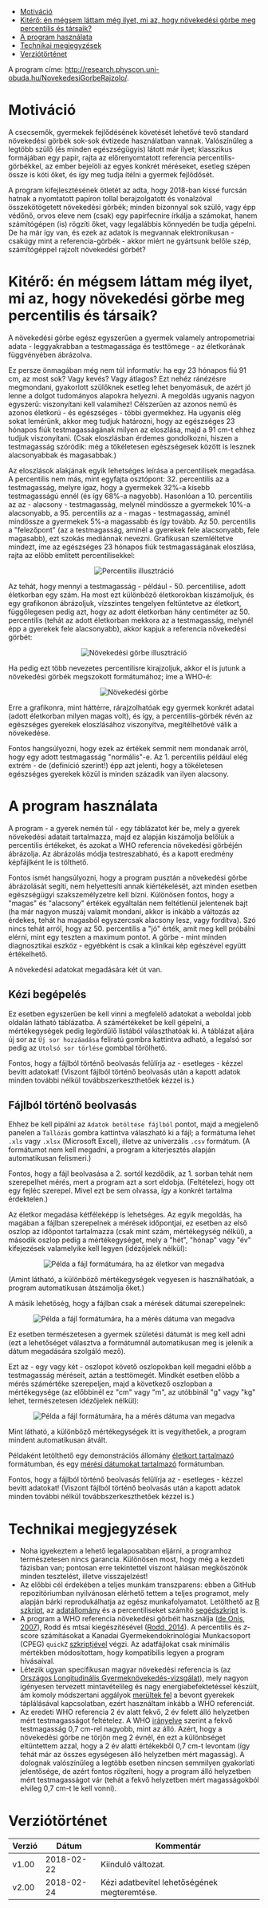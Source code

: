 * [Motiváció](#motiváció)
* [Kitérő: én mégsem láttam még ilyet, mi az, hogy növekedési görbe meg percentilis és társaik?](#kitérő-én-mégsem-láttam-még-ilyet-mi-az-hogy-növekedési-görbe-meg-percentilis-és-társaik)
* [A program használata](#a-program-használata)
* [Technikai megjegyzések](#technikai-megjegyzések)
* [Verziótörténet](#verziótörténet)

A program címe: http://research.physcon.uni-obuda.hu/NovekedesiGorbeRajzolo/.

# Motiváció

A csecsemők, gyermekek fejlődésének követését lehetővé tevő standard növekedési görbék sok-sok évtizede használatban vannak. Valószínűleg a legtöbb szülő (és minden egészségügyis) látott már ilyet; klasszikus formájában egy papír, rajta az előrenyomtatott referencia percentilis-görbékkel, az ember bejelöli az egyes konkrét méréseket, esetleg szépen össze is köti őket, és így meg tudja ítélni a gyermek fejlődősét.

A program kifejlesztésének ötletét az adta, hogy 2018-ban kissé furcsán hatnak a nyomtatott papíron tollal berajzolgatott és vonalzóval összekötögetett növekedési görbék; minden bizonnyal sok szülő, vagy épp védőnő, orvos eleve nem (csak) egy papírfecnire írkálja a számokat, hanem számítógépen (is) rögzíti őket, vagy legalábbis könnyedén be tudja gépelni. De ha már így van, és ezek az adatok is megvannak elektronikusan - csakúgy mint a referencia-görbék - akkor miért ne gyártsunk belőle szép, számítógéppel rajzolt növekedési görbét?

# Kitérő: én mégsem láttam még ilyet, mi az, hogy növekedési görbe meg percentilis és társaik?

A növekedési görbe egész egyszerűen a gyermek valamely antropometriai adata - leggyakrabban a testmagassága és testtömege - az életkorának függvényében ábrázolva.

Ez persze önmagában még nem túl informatív: ha egy 23 hónapos fiú 91 cm, az most sok? Vagy kevés? Vagy átlagos? Ezt nehéz ránézésre megmondani, gyakorlott szülőknek esetleg lehet benyomásuk, de azért jó lenne a dolgot tudományos alapokra helyezni. A megoldás ugyanis nagyon egyszerű: viszonyítani kell valamihez! Célszerűen az azonos nemű és azonos életkorú - és egészséges - többi gyermekhez. Ha ugyanis elég sokat lemérünk, akkor meg tudjuk határozni, hogy az egészséges 23 hónapos fiúk testmagasságának milyen az eloszlása, majd a 91 cm-t ehhez tudjuk viszonyítani. (Csak eloszlásban érdemes gondolkozni, hiszen a testmagasság szóródik: még a tökéletesen egészségesek között is lesznek alacsonyabbak és magasabbak.)

Az eloszlások alakjának egyik lehetséges leírása a percentilisek megadása. A percentilis nem más, mint egyfajta osztópont: 32. percentilis az a testmagasság, melyre igaz, hogy a gyermekek 32%-a kisebb testmagasságú ennél (és így 68%-a nagyobb). Hasonlóan a 10. percentilis az az - alacsony - testmagasság, melynél mindössze a gyermekek 10%-a alacsonyabb, a 95. percentilis az a - magas - testmagasság, aminél mindössze a gyermekek 5%-a magassabb és így tovább. Az 50. percentilis a "felezőpont" (az a testmagasság, aminél a gyerekek fele alacsonyabb, fele magasabb), ezt szokás mediánnak nevezni. Grafikusan szemléltetve mindezt, íme az egészséges 23 hónapos fiúk testmagasságának eloszlása, rajta az előbb említett percentilisekkel:

<p align="center">
  <img src="https://github.com/tamas-ferenci/NovekedesiGorbeRajzolo/blob/master/PercentilisIllusztracio.png" alt="Percentilis illusztráció"/>
</p>

Az tehát, hogy mennyi a testmagasság - például - 50. percentilise, adott életkorban egy szám. Ha most ezt különböző életkorokban kiszámoljuk, és egy grafikonon ábrázoljuk, vízszintes tengelyen feltüntetve az életkort, függőlegesen pedig azt, hogy az adott életkorban hány centiméter az 50. percentilis (tehát az adott életkorban mekkora az a testmagasság, melynél épp a gyerekek fele alacsonyabb), akkor kapjuk a referencia növekedési görbét:

<p align="center">
  <img src="https://github.com/tamas-ferenci/NovekedesiGorbeRajzolo/blob/master/NovekedesigorbeIllusztracio.png" alt="Növekedési görbe illusztráció"/>
</p>

Ha pedig ezt több nevezetes percentilisre kirajzoljuk, akkor el is jutunk a növekedési görbék megszokott formátumához; íme a WHO-é:

<p align="center">
  <img src="https://www.lll.hu/files/01_testhossz_eletkoronkent_fiuk.jpg" alt="Növekedési görbe"/>
</p>

Erre a grafikonra, mint háttérre, rárajzolhatóak egy gyermek konkrét adatai (adott életkorban milyen magas volt), és így, a percentilis-görbék révén az egészséges gyerekek eloszlásához viszonyítva, megítélhetővé válik a növekedése.

Fontos hangsúlyozni, hogy ezek az értékek semmit nem mondanak arról, hogy egy adott testmagasság "normális"-e. Az 1. percentilis például elég extrém - de (definíció szerint!) épp azt jelenti, hogy a tökéletesen egészséges gyerekek közül is minden századik van ilyen alacsony.

# A program használata

A program - a gyerek nemén túl - egy táblázatot kér be, mely a gyerek növekedési adatait tartalmazza, majd ez alapján kiszámolja belőlük a percentilis értékeket, és azokat a WHO referencia növekedési görbéjén ábrázolja. Az ábrázolás módja testreszabható, és a kapott eredmény képfájlként le is tölthető.

Fontos ismét hangsúlyozni, hogy a program pusztán a növekedési görbe ábrázolását segíti, nem helyettesíti annak kiértékelését, azt minden esetben egészségügyi szakszemélyzetre kell bízni. Különösen fontos, hogy a "magas" és "alacsony" értékek egyáltalán nem feltétlenül jelentenek bajt (ha már nagyon muszáj valamit mondani, akkor is inkább a változás az érdekes, tehát ha magasból egyszercsak alacsony lesz, vagy fordítva). Szó nincs tehát arról, hogy az 50. percentilis a "jó" érték, amit meg kell próbálni elérni, mint egy teszten a maximum pontot. A görbe - mint minden diagnosztikai eszköz - egyébként is csak a klinikai kép egészével együtt értékelhető.

A növekedési adatokat megadására két út van.

## Kézi begépelés

Ez esetben egyszerűen be kell vinni a megfelelő adatokat a weboldal jobb oldalán látható táblázatba. A számértékeket be kell gépelni, a mértékegységek pedig legördülő listából választhatóak ki. A táblázat aljára új sor az `Új sor hozzáadása` feliratú gombra kattintva adható, a legalsó sor pedig az `Utolsó sor törlése` gombbal törölhető.

Fontos, hogy a fájlból történő beolvasás felülírja az - esetleges - kézzel bevitt adatokat! (Viszont fájlból történő beolvasás után a kapott adatok minden további nélkül továbbszerkeszthetőek kézzel is.)

## Fájlból történő beolvasás

Ehhez be kell pipálni az `Adatok betöltése fájlból` pontot, majd a megjelenő panelen a `Tallózás` gombra kattintva válaszható ki a fájl; a formátuma lehet `.xls` vagy `.xlsx` (Microsoft Excel), illetve az univerzális `.csv` formátum. (A formátumot nem kell megadni, a program a kiterjesztés alapján automatikusan felismeri.)

Fontos, hogy a fájl beolvasása a 2. sortól kezdődik, az 1. sorban tehát nem szerepelhet mérés, mert a program azt a sort eldobja. (Feltételezi, hogy ott egy fejléc szerepel. Mivel ezt be sem olvassa, így a konkrét tartalma érdektelen.)

Az életkor megadása kétféleképp is lehetséges. Az egyik megoldás, ha magában a fájlban szerepelnek a mérések időpontjai, ez esetben az első oszlop az időpontot tartalmazza (csak mint szám, mértékegység nélkül), a második oszlop pedig a mértékegységet, mely a "hét", "hónap" vagy "év" kifejezések valamelyike kell legyen (idézőjelek nélkül):

<p align="center">
  <img src="https://github.com/tamas-ferenci/NovekedesiGorbeRajzolo/blob/master/FormatumEletkorPelda.png" alt="Példa a fájl formátumára, ha az életkor van megadva"/>
</p>

(Amint látható, a különböző mértékegységek vegyesen is használhatóak, a program automatikusan átszámolja őket.)

A másik lehetőség, hogy a fájlban csak a mérések dátumai szerepelnek:

<p align="center">
  <img src="https://github.com/tamas-ferenci/NovekedesiGorbeRajzolo/blob/master/FormatumDatumPelda.png" alt="Példa a fájl formátumára, ha a mérés dátuma van megadva"/>
</p>

Ez esetben természetesen a gyermek születési dátumát is meg kell adni (ezt a lehetőséget választva a formátumnál automatikusan meg is jelenik a dátum megadására szolgáló mező).

Ezt az - egy vagy két - oszlopot követő oszlopokban kell megadni előbb a testmagasság méréseit, aztán a testtömegét. Mindkét esetben előbb a mérés számértéke szerepeljen, majd a következő oszlopban a mértékegysége (az előbbinél ez "cm" vagy "m", az utóbbinál "g" vagy "kg" lehet, természetesen idézőjelek nélkül):

<p align="center">
  <img src="https://github.com/tamas-ferenci/NovekedesiGorbeRajzolo/blob/master/MeresekPelda.png" alt="Példa a fájl formátumára, ha a mérés dátuma van megadva"/>
</p>

Mint látható, a különböző mértékegységek itt is vegyíthetőek, a program mindent automatikusan átvált.

Példaként letölthető egy demonstrációs állomány [életkort tartalmazó](PeldaEletkor.xlsx?raw=true) formátumban, és egy [mérési dátumokat tartalmazó](PeldaDatum.xlsx?raw=true) formátumban.

Fontos, hogy a fájlból történő beolvasás felülírja az - esetleges - kézzel bevitt adatokat! (Viszont fájlból történő beolvasás után a kapott adatok minden további nélkül továbbszerkeszthetőek kézzel is.)

# Technikai megjegyzések

* Noha igyekeztem a lehető legalaposabban eljárni, a programhoz természetesen nincs garancia. Különösen most, hogy még a kezdeti fázisban van; pontosan erre tekintettel viszont hálásan megköszönök minden tesztelést, illetve visszajelzést!
* Az előbbi cél érdekében a teljes munkám transzparens: ebben a GitHub repozitóriumban nyilvánosan elérhető tettem a teljes programot, mely alapján bárki reprodukálhatja az egész munkafolyamatot. Letölthető az [R szkript](app.R), az [adatállomány](lmsdat.rds?raw=true) és a percentiliseket számító [segédszkript](lms3_macro_calcz_woload.R) is.
* A program a WHO referencia növekedési görbéit használja (<a href="https://scielosp.org/scielo.php?script=sci_arttext&pid=S0042-96862007000900010&lng=en&nrm=iso&tlng=en" target="_blank">de Onis, 2007</a>), Rodd és mtsai kiegészítésével (<a href="https://bmcpediatr.biomedcentral.com/articles/10.1186/1471-2431-14-32" target="_blank">Rodd, 2014</a>). A percentilis és _z_-score számításokat a Kanadai Gyermekendokrinológiai Munkacsoport (CPEG) `quickZ` [szkriptjével](https://cpeg-gcep.net/content/who-macro-files-cpeg-revision) végzi. Az adatfájlokat csak minimális mértékben módosítottam, hogy kompatibilis legyen a program hívásaival.
* Létezik ugyan specifikusan magyar növekedési referencia is (az <a href="http://www.demografia.hu/kiadvanyokonline/index.php/kutatasijelentesek/article/view/394" target="_blank">Országos Longitudinális Gyermeknövekedés-vizsgálat</a>), mely nagyon igényesen tervezett mintavételileg és nagy energiabefektetéssel készült, ám komoly módszertani aggályok <a href="https://www.lll.hu/who_novekedesi_gorbek-milyen_a_szoptatott_csecsemok_atlagos_novekedesi_uteme" target="_blank">merültek fel</a> a bevont gyerekek táplálásával kapcsolatban, ezért használtam inkább a WHO referenciát.
* Az eredeti WHO referencia 2 év alatt fekvő, 2 év felett álló helyzetben mért testmagasságot feltételez. A WHO [irányelve](http://www.who.int/childgrowth/training/module_b_measuring_growth.pdf) szerint a fekvő testmagasság 0,7 cm-rel nagyobb, mint az álló. Azért, hogy a növekedési görbe ne törjön meg 2 évnél, én ezt a különbséget eltüntettem azzal, hogy a 2 év alatti értékekből 0,7 cm-t levontam (így tehát már az összes egységesen álló helyzetben mért magasság). A dolognak valószínűleg a legtöbb esetben nincsen semmilyen gyakorlati jelentősége, de azért fontos rögzíteni, hogy a program álló helyzetben mért testmagasságot vár (tehát a fekvő helyzetben mért magasságokból elvileg 0,7 cm-t le kell vonni).

# Verziótörténet

Verzió|Dátum|Kommentár
------|-----|---------
v1.00|2018-02-22|Kiinduló változat.
v2.00 |2018-02-24|Kézi adatbevitel lehetőségének megteremtése.
